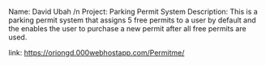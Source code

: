 Name: David Ubah
/n Project: Parking Permit System
Description: This is a parking permit system that assigns 5 free permits to a user by default and the enables the user to purchase a new permit after all free permits are used.

link: https://oriongd.000webhostapp.com/Permitme/
